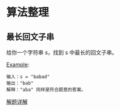 # 算法整理

## 最长回文子串

给你一个字符串 s，找到 s 中最长的回文子串。

[Example](https://leetcode-cn.com/problems/longest-palindromic-substring/): 

```
输入：s = "babad"
输出："bab"
解释："aba" 同样是符合题意的答案。
```

[解题详解](zui_chang_hui_wen.md)